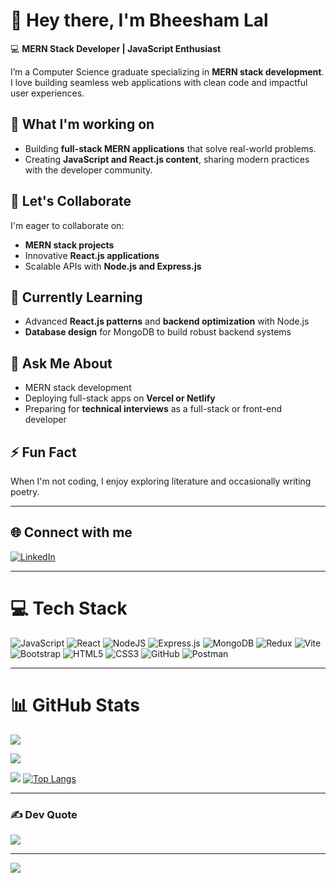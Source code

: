 # 👋 Hey there, I'm Bheesham Lal

💻 **MERN Stack Developer | JavaScript Enthusiast**

I’m a Computer Science graduate specializing in **MERN stack development**. I love building seamless web applications with clean code and impactful user experiences.

## 🚀 What I'm working on

- Building **full-stack MERN applications** that solve real-world problems.
- Creating **JavaScript and React.js content**, sharing modern practices with the developer community.

## 🤝 Let's Collaborate

I'm eager to collaborate on:

- **MERN stack projects**
- Innovative **React.js applications**
- Scalable APIs with **Node.js and Express.js**

## 🌱 Currently Learning

- Advanced **React.js patterns** and **backend optimization** with Node.js
- **Database design** for MongoDB to build robust backend systems

## 💬 Ask Me About

- MERN stack development
- Deploying full-stack apps on **Vercel or Netlify**
- Preparing for **technical interviews** as a full-stack or front-end developer

## ⚡ Fun Fact

When I'm not coding, I enjoy exploring literature and occasionally writing poetry.

---

## 🌐 Connect with me

[![LinkedIn](https://img.shields.io/badge/LinkedIn-%230077B5.svg?style=for-the-badge&logo=linkedin&logoColor=white)](https://www.linkedin.com/in/bheesham-solanki-850870210/)

---

# 💻 Tech Stack

![JavaScript](https://img.shields.io/badge/javascript-%23323330.svg?style=for-the-badge&logo=javascript&logoColor=%23F7DF1E)
![React](https://img.shields.io/badge/react-%2320232a.svg?style=for-the-badge&logo=react&logoColor=%2361DAFB)
![NodeJS](https://img.shields.io/badge/node.js-6DA55F?style=for-the-badge&logo=node.js&logoColor=white)
![Express.js](https://img.shields.io/badge/express.js-%23404d59.svg?style=for-the-badge&logo=express&logoColor=%2361DAFB)
![MongoDB](https://img.shields.io/badge/MongoDB-%234ea94b.svg?style=for-the-badge&logo=mongodb&logoColor=white)
![Redux](https://img.shields.io/badge/redux-%23593d88.svg?style=for-the-badge&logo=redux&logoColor=white)
![Vite](https://img.shields.io/badge/vite-%23646CFF.svg?style=for-the-badge&logo=vite&logoColor=white)
![Bootstrap](https://img.shields.io/badge/bootstrap-%238511FA.svg?style=for-the-badge&logo=bootstrap&logoColor=white)
![HTML5](https://img.shields.io/badge/html5-%23E34F26.svg?style=for-the-badge&logo=html5&logoColor=white)
![CSS3](https://img.shields.io/badge/css3-%231572B6.svg?style=for-the-badge&logo=css3&logoColor=white)
![GitHub](https://img.shields.io/badge/github-%23121011.svg?style=for-the-badge&logo=github&logoColor=white)
![Postman](https://img.shields.io/badge/Postman-FF6C37?style=for-the-badge&logo=postman&logoColor=white)

---

# 📊 GitHub Stats

![](https://github-readme-stats.vercel.app/api?username=Bheeshamlal&theme=dark&hide_border=false&include_all_commits=false&count_private=false)

![](https://github-readme-streak-stats.herokuapp.com/?user=Bheeshamlal&theme=dark&hide_border=false)

![](https://github-readme-stats.vercel.app/api/top-langs/?username=Bheeshamlal&theme=dark&hide_border=false&layout=compact)
[![Top Langs](https://github-readme-stats.vercel.app/api/top-langs/?username=Bheeshamlal&layout=compact&langs_count=6&theme=dracula&hide_progress=true)](https://github.com/anuraghazra/github-readme-stats)


---

### ✍️ Dev Quote

![](https://quotes-github-readme.vercel.app/api?type=horizontal&theme=radical)

---

[![](https://visitcount.itsvg.in/api?id=Bheeshamlal&icon=0&color=0)](https://visitcount.itsvg.in)

<!-- Proudly crafted for a MERN-focused portfolio -->
